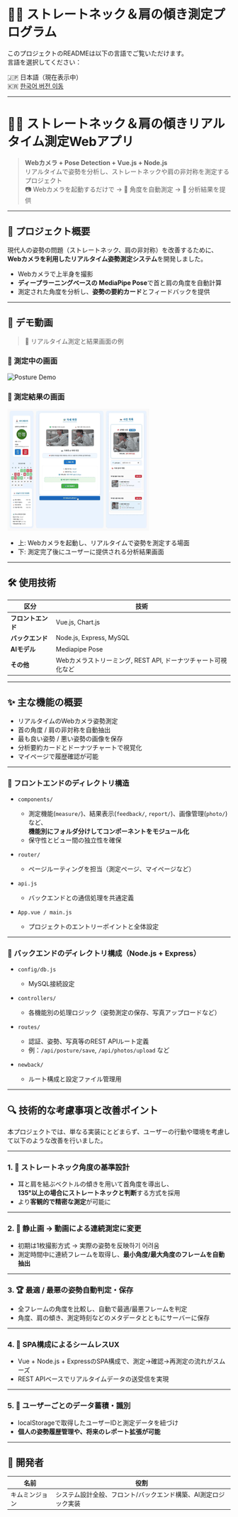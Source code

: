 
# 🧍‍♂️ ストレートネック＆肩の傾き測定プログラム

このプロジェクトのREADMEは以下の言語でご覧いただけます。  
言語を選択してください：

🇯🇵 日本語（現在表示中）  
🇰🇷 [한국어 버전 이동](./README_kr.md)

---

# 🧍‍♂️ ストレートネック＆肩の傾きリアルタイム測定Webアプリ

> **Webカメラ + Pose Detection + Vue.js + Node.js**  
> リアルタイムで姿勢を分析し、ストレートネックや肩の非対称を測定するプロジェクト  
> 📷 Webカメラを起動するだけで → 📐 角度を自動測定 → 📝 分析結果を提供

---

## 📌 プロジェクト概要

現代人の姿勢の問題（ストレートネック、肩の非対称）を改善するために、  
**Webカメラを利用したリアルタイム姿勢測定システム**を開発しました。

- Webカメラで上半身を撮影  
- **ディープラーニングベースの MediaPipe Pose**で首と肩の角度を自動計算  
- 測定された角度を分析し、**姿勢の要約カード**とフィードバックを提供

---

## 🎥 デモ動画

> 📸 リアルタイム測定と結果画面の例

### 📍 測定中の画面  
![Posture Demo](./posture_demo.gif)

### 📍 測定結果の画面  
![Measurement Result](./measurement_result.gif)

- 上: Webカメラを起動し、リアルタイムで姿勢を測定する場面  
- 下: 測定完了後にユーザーに提供される分析結果画面

---

## 🛠️ 使用技術

| 区分 | 技術 |
|------|------|
| **フロントエンド** | Vue.js, Chart.js |
| **バックエンド** | Node.js, Express, MySQL |
| **AIモデル** | Mediapipe Pose |
| **その他** | Webカメラストリーミング, REST API, ドーナツチャート可視化など |

---

## ✨ 主な機能の概要

- リアルタイムのWebカメラ姿勢測定  
- 首の角度 / 肩の非対称を自動抽出  
- 最も良い姿勢 / 悪い姿勢の画像を保存  
- 分析要約カードとドーナツチャートで視覚化  
- マイページで履歴確認が可能

---

### 📁 フロントエンドのディレクトリ構造

- `components/`  
  - 測定機能(`measure/`)、結果表示(`feedback/`, `report/`)、画像管理(`photo/`)など、  
    **機能別にフォルダ分けしてコンポーネントをモジュール化**  
  - 保守性とビュー間の独立性を確保

- `router/`  
  - ページルーティングを担当（測定ページ、マイページなど）

- `api.js`  
  - バックエンドとの通信処理を共通定義

- `App.vue / main.js`  
  - プロジェクトのエントリーポイントと全体設定

---

### 📁 バックエンドのディレクトリ構成（Node.js + Express）

- `config/db.js`  
  - MySQL接続設定

- `controllers/`  
  - 各機能別の処理ロジック（姿勢測定の保存、写真アップロードなど）

- `routes/`  
  - 認証、姿勢、写真等のREST APIルート定義  
  - 例：`/api/posture/save`, `/api/photos/upload` など

- `newback/`  
  - ルート構成と設定ファイル管理用

---

## 🔍 技術的な考慮事項と改善ポイント

本プロジェクトでは、単なる実装にとどまらず、ユーザーの行動や環境を考慮して以下のような改善を行いました。

---

### 1. 📐 ストレートネック角度の基準設計

- 耳と肩を結ぶベクトルの傾きを用いて首角度を導出し、  
  **135°以上の場合にストレートネックと判断**する方式を採用  
- より**客観的で精密な測定**が可能に

---

### 2. 🎥 静止画 → 動画による連続測定に変更

- 初期は1枚撮影方式 → 実際の姿勢を反映하기 어려움  
- 測定時間中に連続フレームを取得し、**最小角度/最大角度のフレームを自動抽出**

---

### 3. 🏆 最適 / 最悪の姿勢自動判定・保存

- 全フレームの角度を比較し、自動で最適/最悪フレームを判定  
- 角度、肩の傾き、測定時刻などのメタデータとともにサーバーに保存

---

### 4. 🧠 SPA構成によるシームレスUX

- Vue + Node.js + ExpressのSPA構成で、測定→確認→再測定の流れがスムーズ  
- REST APIベースでリアルタイムデータの送受信を実現

---

### 5. 🔐 ユーザーごとのデータ蓄積・識別

- localStorageで取得したユーザーIDと測定データを紐づけ  
- **個人の姿勢履歴管理や、将来のレポート拡張が可能**

---

## 🙋 開発者

| 名前 | 役割 |
|------|------|
| キムミンジョン | システム設計全般、フロント/バックエンド構築、AI測定ロジック実装 |
